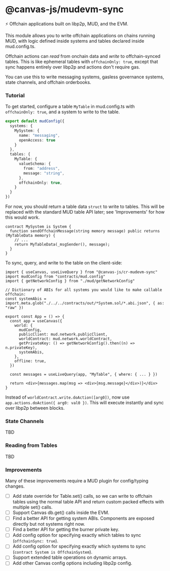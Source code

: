 # @canvas-js/mudevm-sync

⚡️ Offchain applications built on libp2p, MUD, and the EVM.

This module allows you to write offchain applications on chains running MUD,
with logic defined inside systems and tables declared inside mud.config.ts.

Offchain actions can _read_ from onchain data and _write_ to offchain-synced tables.
This is like ephemeral tables with `offchainOnly: true`, except that sync happens
entirely over libp2p and actions don't require gas.

You can use this to write messaging systems, gasless governance systems,
state channels, and offchain orderbooks.

### Tutorial

To get started, configure a table `MyTable` in mud.config.ts with `offchainOnly: true`,
and a system to write to the table.

```typescript
export default mudConfig({
  systems: {
    MySystem: {
      name: "messaging",
      openAccess: true
    }
  },
  tables: {
    MyTable: {
      valueSchema: {
        from: "address",
        message: "string",
      },
      offchainOnly: true,
    }
  }
})
```

For now, you should return a table data `struct` to write to tables. This will be replaced
with the standard MUD table API later; see 'Improvements' for how this would work.

```solidity
contract MySystem is System {
  function sendOffchainMessage(string memory message) public returns (MyTableData memory) {
    // ...
    return MyTableData(_msgSender(), message);
  }
}
```

To sync, query, and write to the table on the client-side:

```tsx
import { useCanvas, useLiveQuery } from "@canvas-js/cr-mudevm-sync"
import mudConfig from "contracts/mud.config"
import { getNetworkConfig } from "./mud/getNetworkConfig"

// Dictionary of ABIs for all systems you would like to make callable offchain:
const systemAbis = import.meta.glob("./../../contracts/out/*System.sol/*.abi.json", { as: "raw" })

export const App = () => {
  const app = useCanvas({
    world: {
      mudConfig,
      publicClient: mud.network.publicClient,
      worldContract: mud.network.worldContract,
      getPrivateKey: () => getNetworkConfig().then((n) => n.privateKey),
      systemAbis,
    },
    offline: true,
  })

  const messages = useLiveQuery(app, "MyTable", { where: { ... } })

  return <div>{messages.map(msg => <div>{msg.message}</div>)}</div>
}
```

Instead of `worldContract.write.doAction([arg0])`, now use `app.actions.doAction({ arg0: val0 })`.
This will execute instantly and sync over libp2p between blocks.

### State Channels

TBD

### Reading from Tables

TBD

### Improvements

Many of these improvements require a MUD plugin for config/typing changes.

* [ ] Add state override for Table.set() calls, so we can write to offchain tables using the normal
  table API and return custom packed effects with multiple set() calls.
* [ ] Support Canvas db.get() calls inside the EVM.
* [ ] Find a better API for getting system ABIs. Components are exposed directly but not systems right now.
* [ ] Find a better API for getting the burner private key.
* [ ] Add config option for specifying exactly which tables to sync (`offchainSync: true`).
* [ ] Add config option for specifying exactly which systems to sync (`contract System is OffchainSystem`).
* [ ] Support extended table operations on dynamic arrays.
* [ ] Add other Canvas config options including libp2p config.